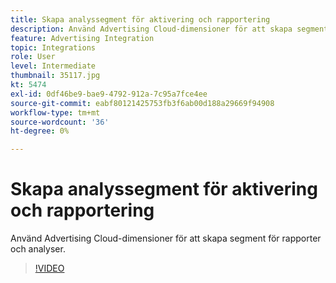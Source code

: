 ```yaml
---
title: Skapa analyssegment för aktivering och rapportering
description: Använd Advertising Cloud-dimensioner för att skapa segment för rapporter och analyser.
feature: Advertising Integration
topic: Integrations
role: User
level: Intermediate
thumbnail: 35117.jpg
kt: 5474
exl-id: 0df46be9-bae9-4792-912a-7c95a7fce4ee
source-git-commit: eabf80121425753fb3f6ab00d188a29669f94908
workflow-type: tm+mt
source-wordcount: '36'
ht-degree: 0%

---
```


# Skapa analyssegment för aktivering och rapportering

Använd Advertising Cloud-dimensioner för att skapa segment för rapporter och analyser.

>[!VIDEO](https://video.tv.adobe.com/v/35117/?quality=12&learn=on)
